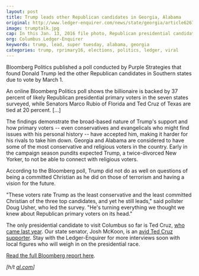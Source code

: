 ```yaml
---
layout: post
title: Trump leads other Republican candidates in Georgia, Alabama
original: http://www.ledger-enquirer.com/news/state/georgia/article62678192.html
image: trumptalk.jpg
cap: In this Jan. 13, 2016 file photo, Republican presidential candidate Donald Trump speaks during a campaign rally at the Pensacola Bay Center in Pensacola Fla. Trump is a part-time Florida resident - and a full-time problem for its home-state senator, Marco Rubio. Rubio is counting on Florida to reshape the Republican presidential contest that Trump has so far dominated by winning three of the first four states to vote. (Michael Snyder - AP)
org: Columbus Ledger-Enquirer
keywords: trump, lead, super tuesday, alabama, georgia
categories: trump, rprimary16, elections, politics, ledger, viral
---
```


Bloomberg Politics published a poll conducted by Purple Strategies that found Donald Trump led the other Republican candidates in Southern states due to vote by March 1.

<!--break-->

An online Bloomberg Politics poll shows the billionaire is backed by 37 percent of likely Republican presidential primary voters in the seven states surveyed, while Senators Marco Rubio of Florida and Ted Cruz of Texas are tied at 20 percent. [...]

The findings demonstrate the broad-based nature of Trump's support and how primary voters -- even conservatives and evangelicals who might find issues with his personal history -- have accepted him, making it harder for his rivals to take him down.
Georgia and Alabama are considered to have some of the most conservative and religious voters in the country. Early in the campaign season pundits expected Trump, a twice-divorced New Yorker, to not be able to connect with religious voters.

According to the Bloomberg poll, Trump did not do as well on questions of being a committed Christian as he did on those of terrorism and having a vision for the future.

"These voters rate Trump as the least conservative and the least committed Christian of the three top candidates, and yet he still leads," said pollster Doug Usher, who led the survey. "He's turning everything we thought we knew about Republican primary voters on its head."

The only presidential candidate to visit Columbus so far is Ted Cruz, [who came last year](http://www.ledger-enquirer.com/news/politics-government/election/article30538233.html). Our state senator, Josh McKoon, is an [avid Ted Cruz supporter](http://wrbl.com/2015/11/11/poll-state-senator-mckoon-weighs-in-on-gop-presidential-debate/). Stay with the Ledger-Enquirer for more interviews soon with local figures who will weigh in on the presidential race.

[Read the full Bloomberg report here](http://www.bloomberg.com/politics/articles/2016-02-25/bloomberg-politics-super-tuesday-sec-primary-republican-poll).

*[h/t [al.com](http://www.al.com/news/index.ssf/2016/02/donald_trump_dominating_alabam.html#incart_river_home_pop)]*